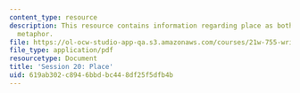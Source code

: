 ```yaml
---
content_type: resource
description: This resource contains information regarding place as both reality and
  metaphor.
file: https://ol-ocw-studio-app-qa.s3.amazonaws.com/courses/21w-755-writing-and-reading-short-stories-spring-2012/619ab302c8946bbdbc448df25f5dfb4b_MIT21W_755S12_ses20.pdf
file_type: application/pdf
resourcetype: Document
title: 'Session 20: Place'
uid: 619ab302-c894-6bbd-bc44-8df25f5dfb4b
---
```

